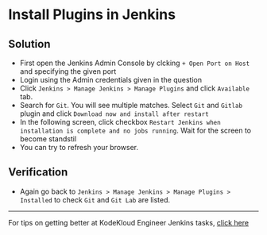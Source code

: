 # Install Plugins in Jenkins
## Solution
* First open the Jenkins Admin Console by clcking `+ Open Port on Host` and specifying the given port
* Login using the Admin credentials given in the question
* Click `Jenkins > Manage Jenkins > Manage Plugins` and click `Available` tab.
* Search for `Git`. You will see multiple matches. Select `Git` and `Gitlab` plugin and click `Download now and install after restart`
* In the following screen, click checkbox `Restart Jenkins when installation is complete and no jobs running`. Wait for the screen to become standstil
* You can try to refresh your browser.

## Verification
* Again go back to `Jenkins > Manage Jenkins > Manage Plugins > Installed` to check `Git` and `Git Lab` are listed.

---
For tips on getting better at KodeKloud Engineer Jenkins tasks, [click here](./README.md)
